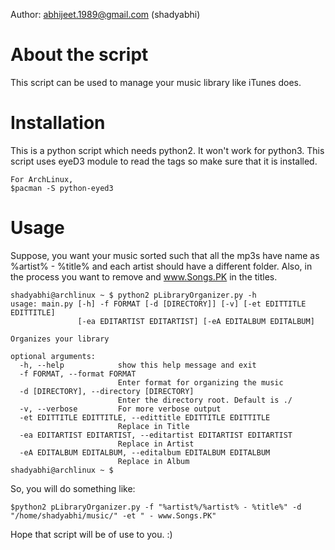 Author: abhijeet.1989@gmail.com (shadyabhi)

# About the script

This script can be used to manage your music library like iTunes does. 

# Installation

This is a python script which needs python2. It won't work for python3.
This script uses eyeD3 module to read the tags so make sure that it is installed.

    For ArchLinux,
    $pacman -S python-eyed3

# Usage

Suppose, you want your music sorted such that all the mp3s have name as 
%artist% - %title% and each artist should have a different folder.
Also, in the process you want to remove and www.Songs.PK in the titles.

    shadyabhi@archlinux ~ $ python2 pLibraryOrganizer.py -h
    usage: main.py [-h] -f FORMAT [-d [DIRECTORY]] [-v] [-et EDITTITLE EDITTITLE]
                   [-ea EDITARTIST EDITARTIST] [-eA EDITALBUM EDITALBUM]
    
    Organizes your library
    
    optional arguments:
      -h, --help            show this help message and exit
      -f FORMAT, --format FORMAT
                            Enter format for organizing the music
      -d [DIRECTORY], --directory [DIRECTORY]
                            Enter the directory root. Default is ./
      -v, --verbose         For more verbose output
      -et EDITTITLE EDITTITLE, --edittitle EDITTITLE EDITTITLE
                            Replace in Title
      -ea EDITARTIST EDITARTIST, --editartist EDITARTIST EDITARTIST
                            Replace in Artist
      -eA EDITALBUM EDITALBUM, --editalbum EDITALBUM EDITALBUM
                            Replace in Album
    shadyabhi@archlinux ~ $

So, you will do something like:

    $python2 pLibraryOrganizer.py -f "%artist%/%artist% - %title%" -d "/home/shadyabhi/music/" -et " - www.Songs.PK"


Hope that script will be of use to you. :)
